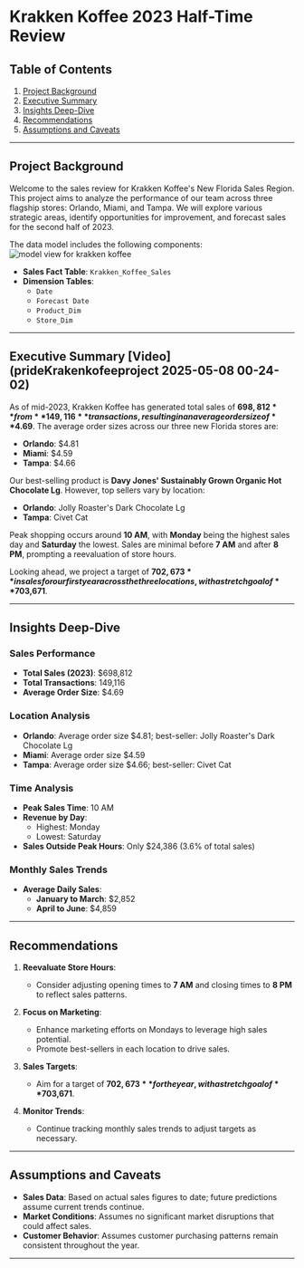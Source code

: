 # Krakken Koffee 2023 Half-Time Review

## Table of Contents
1. [Project Background](#project-background)
2. [Executive Summary](#executive-summary)
3. [Insights Deep-Dive](#insights-deep-dive)
4. [Recommendations](#recommendations)
5. [Assumptions and Caveats](#assumptions-and-caveats)

---

## Project Background

Welcome to the sales review for Krakken Koffee's New Florida Sales Region. This project aims to analyze the performance of our team across three flagship stores: Orlando, Miami, and Tampa. We will explore various strategic areas, identify opportunities for improvement, and forecast sales for the second half of 2023.

The data model includes the following components:![model view for krakken koffee](https://github.com/user-attachments/assets/926ea782-f565-44fa-aa01-df6b30a9a1f6)

- **Sales Fact Table**: `Krakken_Koffee_Sales`
- **Dimension Tables**: 
  - `Date`
  - `Forecast Date`
  - `Product_Dim`
  - `Store_Dim`

---

## Executive Summary  [Video](prideKrakenkofeeproject 2025-05-08 00-24-02)

As of mid-2023, Krakken Koffee has generated total sales of **$698,812** from **149,116** transactions, resulting in an average order size of **$4.69**. The average order sizes across our three new Florida stores are:
- **Orlando**: $4.81
- **Miami**: $4.59
- **Tampa**: $4.66

Our best-selling product is **Davy Jones' Sustainably Grown Organic Hot Chocolate Lg**. However, top sellers vary by location:
- **Orlando**: Jolly Roaster's Dark Chocolate Lg
- **Tampa**: Civet Cat

Peak shopping occurs around **10 AM**, with **Monday** being the highest sales day and **Saturday** the lowest. Sales are minimal before **7 AM** and after **8 PM**, prompting a reevaluation of store hours.

Looking ahead, we project a target of **$702,673** in sales for our first year across the three locations, with a stretch goal of **$703,671**.

---

## Insights Deep-Dive

### Sales Performance
- **Total Sales (2023)**: $698,812
- **Total Transactions**: 149,116
- **Average Order Size**: $4.69

### Location Analysis
- **Orlando**: Average order size $4.81; best-seller: Jolly Roaster's Dark Chocolate Lg
- **Miami**: Average order size $4.59
- **Tampa**: Average order size $4.66; best-seller: Civet Cat

### Time Analysis
- **Peak Sales Time**: 10 AM
- **Revenue by Day**:
  - Highest: Monday
  - Lowest: Saturday
- **Sales Outside Peak Hours**: Only $24,386 (3.6% of total sales)

### Monthly Sales Trends
- **Average Daily Sales**:
  - **January to March**: $2,852
  - **April to June**: $4,859

---

## Recommendations

1. **Reevaluate Store Hours**:
   - Consider adjusting opening times to **7 AM** and closing times to **8 PM** to reflect sales patterns.

2. **Focus on Marketing**:
   - Enhance marketing efforts on Mondays to leverage high sales potential.
   - Promote best-sellers in each location to drive sales.

3. **Sales Targets**:
   - Aim for a target of **$702,673** for the year, with a stretch goal of **$703,671**.

4. **Monitor Trends**:
   - Continue tracking monthly sales trends to adjust targets as necessary.

---

## Assumptions and Caveats

- **Sales Data**: Based on actual sales figures to date; future predictions assume current trends continue.
- **Market Conditions**: Assumes no significant market disruptions that could affect sales.
- **Customer Behavior**: Assumes customer purchasing patterns remain consistent throughout the year.

---

